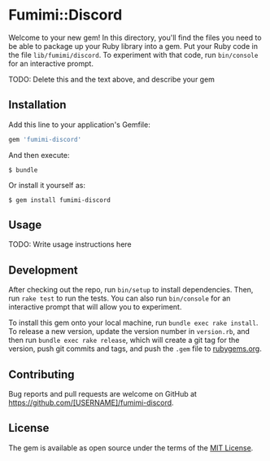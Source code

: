 # Fumimi::Discord

Welcome to your new gem! In this directory, you'll find the files you need to be able to package up your Ruby library into a gem. Put your Ruby code in the file `lib/fumimi/discord`. To experiment with that code, run `bin/console` for an interactive prompt.

TODO: Delete this and the text above, and describe your gem

## Installation

Add this line to your application's Gemfile:

```ruby
gem 'fumimi-discord'
```

And then execute:

    $ bundle

Or install it yourself as:

    $ gem install fumimi-discord

## Usage

TODO: Write usage instructions here

## Development

After checking out the repo, run `bin/setup` to install dependencies. Then, run `rake test` to run the tests. You can also run `bin/console` for an interactive prompt that will allow you to experiment.

To install this gem onto your local machine, run `bundle exec rake install`. To release a new version, update the version number in `version.rb`, and then run `bundle exec rake release`, which will create a git tag for the version, push git commits and tags, and push the `.gem` file to [rubygems.org](https://rubygems.org).

## Contributing

Bug reports and pull requests are welcome on GitHub at https://github.com/[USERNAME]/fumimi-discord.


## License

The gem is available as open source under the terms of the [MIT License](http://opensource.org/licenses/MIT).

